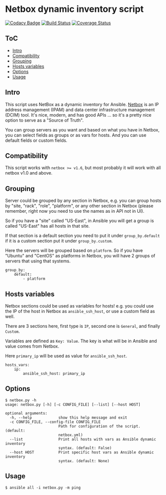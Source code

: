 Netbox dynamic inventory script
===============================

[![Codacy Badge](https://api.codacy.com/project/badge/Grade/8deda33a029a45a8bc360df4dcbf8660)](https://www.codacy.com/app/AAbouZaid/netbox-as-ansible-inventory?utm_source=github.com&utm_medium=referral&utm_content=AAbouZaid/netbox-as-ansible-inventory&utm_campaign=badger)
[![Build Status](https://travis-ci.org/AAbouZaid/netbox-as-ansible-inventory.svg?branch=master)](https://travis-ci.org/AAbouZaid/netbox-as-ansible-inventory) [![Coverage Status](https://coveralls.io/repos/github/AAbouZaid/netbox-as-ansible-inventory/badge.svg?branch=master)](https://coveralls.io/github/AAbouZaid/netbox-as-ansible-inventory?branch=master)

ToC
---
  * [Intro](#intro)
  * [Compatibility](#compatibility)
  * [Grouping](#grouping)
  * [Hosts variables](#hosts-variables)
  * [Options](#options)
  * [Usage](#usage)


Intro
-----
This script uses NetBox as a dynamic inventory for Ansible.
[Netbox](https://github.com/digitalocean/netbox/) is an IP address management (IPAM) and data center infrastructure management (DCIM) tool. It's nice, modern, and has good APIs ... so it's a pretty nice option to serve as a "Source of Truth".

You can group servers as you want and based on what you have in Netbox, you can select fields as groups or as vars for hosts. And you can use default fields or custom fields.


Compatibility
-------------
This script works with `netbox >= v1.6`, but most probably it will work with all netbox v1.0 and above. 


Grouping
--------
Server could be grouped by any section in Netbox, e.g. you can group hosts by "site, "rack", "role", "platform", or any other section in Netbox (please remember, right now you need to use the names as in API not in UI).

So if you have a "site" called "US-East", in Ansible you will get a group is called "US-East" has all hosts in that site.

If that section is a default section you need to put it under `group_by.default` if it is a custom section put it under `group_by.custom`.

Here the servers will be grouped based on `platform`. So if you have "Ubuntu" and "CentOS" as platforms in Netbox, you will have 2 groups of servers that using that systems.
```
group_by:
    default:
        - platform
```


Hosts variables
---------------
Netbox sections could be used as variables for hosts! e.g. you could use the IP of the host in Netbox as `ansible_ssh_host`, or use a custom field as well.

There are 3 sections here, first type is `IP`, second one is `General`, and finally `Custom`. 

Variables are defined as `Key: Value`. The key is what will be in Ansible and value comes from Netbox.

Here `primary_ip` will be used as value for `ansible_ssh_host`.
```
hosts_vars:
    ip:
        ansible_ssh_host: primary_ip
```


Options
-------
```
$ netbox.py -h
usage: netbox.py [-h] [-c CONFIG_FILE] [--list] [--host HOST]

optional arguments:
  -h, --help            show this help message and exit
  -c CONFIG_FILE, --config-file CONFIG_FILE
                        Path for configuration of the script. (default:
                        netbox.yml)
  --list                Print all hosts with vars as Ansible dynamic inventory
                        syntax. (default: False)
  --host HOST           Print specific host vars as Ansible dynamic inventory
                        syntax. (default: None)
```


Usage
-----
```
$ ansible all -i netbox.py -m ping
```
